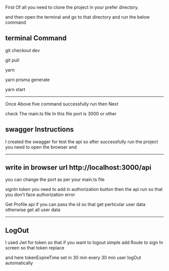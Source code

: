 First Of all you need to clone the project in your prefer directory.

and then open the terminal and go to that directory and run the below command 

terminal Command
-------------------
git checkout dev 

git pull

yarn

yarn prisma generate

yarn start

--------------------

Once Above five command successfully run then Next 

check The main.ts file 
In this file port is 3000 or other 


swagger Instructions
-------------------------
I created the swagger for test the api 
so after successfully run the project you need to open the browser and 

------------------------
write in browser url
http://localhost:3000/api 
-------------------------

you can change the port as per your main.ts file 

signIn token you need to add in authorization button then 
the api run so that you don't face authorization error

Get Profile api if you can pass the id so that get perticular user data
otherwise get all user data 

-------------------------------



LogOut
------------------------------
I used Jwt for token so that if you want to logout 
simple add Route to sign In screen so that token replace

and here tokenExpireTime set in 30 min 
every 30 min user logOut automatically

